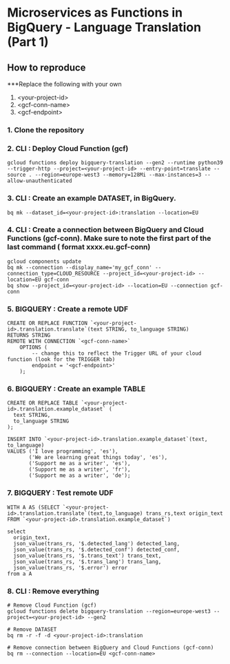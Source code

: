 # Microservices as Functions in BigQuery - Language Translation (Part 1)

## How to reproduce

***Replace the following with your own 
1) \<your-project-id>
2) \<gcf-conn-name>
3) \<gcf-endpoint> 

### 1. Clone the repository

### 2. CLI : Deploy Cloud Function (gcf)
    gcloud functions deploy bigquery-translation --gen2 --runtime python39 --trigger-http --project=<your-project-id> --entry-point=translate --source . --region=europe-west3 --memory=128Mi --max-instances=3 --allow-unauthenticated

### 3. CLI : Create an example DATASET, in BigQuery. 
    bq mk --dataset_id=<your-project-id>:translation --location=EU

### 4. CLI : Create a connection between BigQuery and Cloud Functions (gcf-conn). Make sure to note the first part of the last command (<gcf-conn-name> format xxxx.eu.gcf-conn)
    gcloud components update
    bq mk --connection --display_name='my_gcf_conn' --connection_type=CLOUD_RESOURCE --project_id=<your-project-id> --location=EU gcf-conn
    bq show --project_id=<your-project-id> --location=EU --connection gcf-conn

### 5. BIGQUERY : Create a remote UDF
    CREATE OR REPLACE FUNCTION `<your-project-id>.translation.translate`(text STRING, to_language STRING)
    RETURNS STRING
    REMOTE WITH CONNECTION `<gcf-conn-name>`
        OPTIONS (
            -- change this to reflect the Trigger URL of your cloud function (look for the TRIGGER tab)
            endpoint = '<gcf-endpoint>'
        );


### 6. BIGQUERY : Create an example TABLE
    CREATE OR REPLACE TABLE `<your-project-id>.translation.example_dataset` (
      text STRING,
      to_language STRING
    );
    
    INSERT INTO `<your-project-id>.translation.example_dataset`(text, to_language)
    VALUES ('I love programming', 'es'),
           ('We are learning great things today', 'es'),
           ('Support me as a writer', 'es'),
           ('Support me as a writer', 'fr'),
           ('Support me as a writer', 'de');

### 7. BIGQUERY : Test remote UDF
    WITH A AS (SELECT `<your-project-id>.translation.translate`(text,to_language) trans_rs,text origin_text FROM `<your-project-id>.translation.example_dataset`)
    
    select
      origin_text,
      json_value(trans_rs, '$.detected_lang') detected_lang,
      json_value(trans_rs, '$.detected_conf') detected_conf,
      json_value(trans_rs, '$.trans_text') trans_text,
      json_value(trans_rs, '$.trans_lang') trans_lang,
      json_value(trans_rs, '$.error') error
    from a A
    
### 8. CLI : Remove everything
    # Remove Cloud Function (gcf)
    gcloud functions delete bigquery-translation --region=europe-west3 --project=<your-project-id> --gen2

    # Remove DATASET
    bq rm -r -f -d <your-project-id>:translation

    # Remove connection between BigQuery and Cloud Functions (gcf-conn)
    bq rm --connection --location=EU <gcf-conn-name>